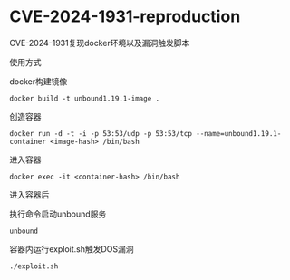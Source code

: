 # CVE-2024-1931-reproduction

CVE-2024-1931复现docker环境以及漏洞触发脚本



使用方式

docker构建镜像

```
docker build -t unbound1.19.1-image .
```

创造容器

```
docker run -d -t -i -p 53:53/udp -p 53:53/tcp --name=unbound1.19.1-container <image-hash> /bin/bash
```

进入容器

```
docker exec -it <container-hash> /bin/bash
```



进入容器后

执行命令启动unbound服务

```
unbound
```

容器内运行exploit.sh触发DOS漏洞

```
./exploit.sh
```


